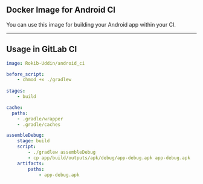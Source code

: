 ## Docker Image for Android CI
You can use this image for building your Android app within your CI.

-----

## Usage in GitLab CI

```yaml
image: Rokib-Uddin/android_ci

before_script:
    - chmod +x ./gradlew
    
stages:
    - build

cache:
  paths:
    - .gradle/wrapper
    - .gradle/caches

assembleDebug:
    stage: build
    script:
        - ./gradlew assembleDebug
        - cp app/build/outputs/apk/debug/app-debug.apk app-debug.apk
    artifacts:
        paths:
            - app-debug.apk
           
```
